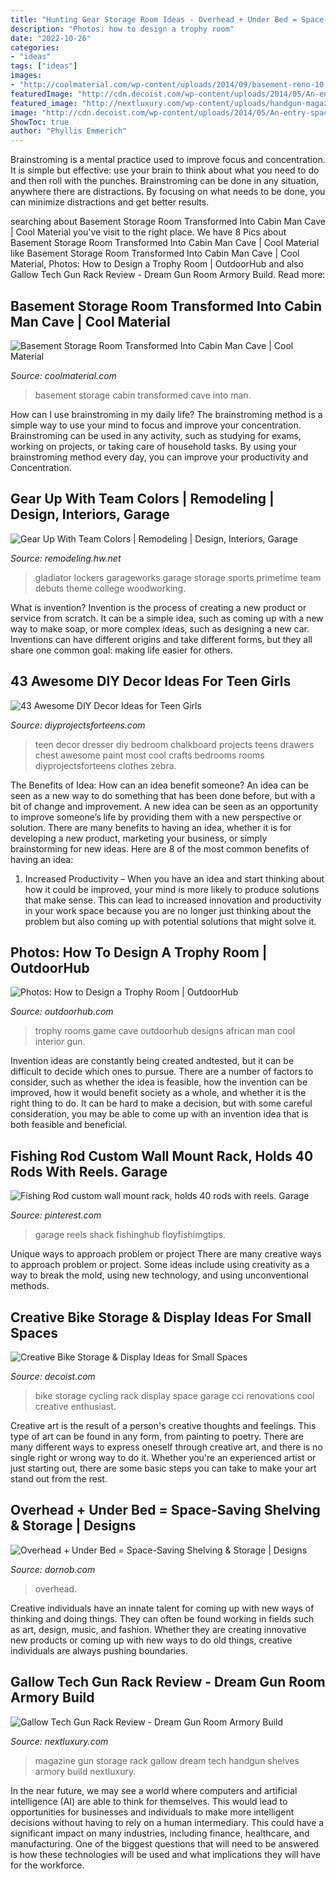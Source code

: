 ```yaml
---
title: "Hunting Gear Storage Room Ideas - Overhead + Under Bed = Space-saving Shelving &amp; Storage"
description: "Photos: how to design a trophy room"
date: "2022-10-26"
categories:
- "ideas"
tags: ["ideas"]
images:
- "http://coolmaterial.com/wp-content/uploads/2014/09/basement-reno-10.jpg"
featuredImage: "http://cdn.decoist.com/wp-content/uploads/2014/05/An-entry-space-with-a-cool-bike-rack-for-the-cycling-enthusiast.jpg"
featured_image: "http://nextluxury.com/wp-content/uploads/handgun-magazine-storage-ideas.jpg"
image: "http://cdn.decoist.com/wp-content/uploads/2014/05/An-entry-space-with-a-cool-bike-rack-for-the-cycling-enthusiast.jpg"
ShowToc: true
author: "Phyllis Emmerich"
---
```



Brainstroming is a mental practice used to improve focus and concentration. It is simple but effective: use your brain to think about what you need to do and then roll with the punches. Brainstroming can be done in any situation, anywhere there are distractions. By focusing on what needs to be done, you can minimize distractions and get better results.

	

		
searching about Basement Storage Room Transformed Into Cabin Man Cave | Cool Material you've visit to the right place. We have 8 Pics about Basement Storage Room Transformed Into Cabin Man Cave | Cool Material like Basement Storage Room Transformed Into Cabin Man Cave | Cool Material, Photos: How to Design a Trophy Room | OutdoorHub and also Gallow Tech Gun Rack Review - Dream Gun Room Armory Build. Read more:
		
    
## Basement Storage Room Transformed Into Cabin Man Cave | Cool Material

<img loading=lazy src="http://coolmaterial.com/wp-content/uploads/2014/09/basement-reno-10.jpg" onerror="this.onerror=null;this.src='https://tse2.mm.bing.net/th?id=OIP.P10thZ2ucjsfP_tZVNuaeQHaEh&amp;pid=15.1';" alt="Basement Storage Room Transformed Into Cabin Man Cave | Cool Material">

_Source: coolmaterial.com_

>basement storage cabin transformed cave into man. 

	

How can I use brainstroming in my daily life?
The brainstroming method is a simple way to use your mind to focus and improve your concentration. Brainstroming can be used in any activity, such as studying for exams, working on projects, or taking care of household tasks. By using your brainstroming method every day, you can improve your productivity and Concentration.

    
## Gear Up With Team Colors | Remodeling | Design, Interiors, Garage

<img loading=lazy src="http://cdnassets.hw.net/72/8a/e06295dc4a19b63853a018976d2a/gladiatorgarageworks-primetimelockers-storage-hero.jpg" onerror="this.onerror=null;this.src='https://tse2.mm.bing.net/th?id=OIP.X5V_pljStRoV4_sRXCy6qQHaE8&amp;pid=15.1';" alt="Gear Up With Team Colors | Remodeling | Design, Interiors, Garage">

_Source: remodeling.hw.net_

>gladiator lockers garageworks garage storage sports primetime team debuts theme college woodworking. 

	

What is invention?
Invention is the process of creating a new product or service from scratch. It can be a simple idea, such as coming up with a new way to make soap, or more complex ideas, such as designing a new car. Inventions can have different origins and take different forms, but they all share one common goal: making life easier for others.

    
## 43 Awesome DIY Decor Ideas For Teen Girls

<img loading=lazy src="https://diyprojectsforteens.com/wp-content/uploads/2016/01/chalkboard-dresser.jpg" onerror="this.onerror=null;this.src='https://tse1.mm.bing.net/th?id=OIP.RI4Tqxcb-IX-wKz2epKbugHaLR&amp;pid=15.1';" alt="43 Awesome DIY Decor Ideas for Teen Girls">

_Source: diyprojectsforteens.com_

>teen decor dresser diy bedroom chalkboard projects teens drawers chest awesome paint most cool crafts bedrooms rooms diyprojectsforteens clothes zebra. 

	

The Benefits of Idea: How can an idea benefit someone?
An idea can be seen as a new way to do something that has been done before, but with a bit of change and improvement. A new idea can be seen as an opportunity to improve someone’s life by providing them with a new perspective or solution. There are many benefits to having an idea, whether it is for developing a new product, marketing your business, or simply brainstorming for new ideas. Here are 8 of the most common benefits of having an idea: 
1. Increased Productivity – When you have an idea and start thinking about how it could be improved, your mind is more likely to produce solutions that make sense. This can lead to increased innovation and productivity in your work space because you are no longer just thinking about the problem but also coming up with potential solutions that might solve it. 

    
## Photos: How To Design A Trophy Room | OutdoorHub

<img loading=lazy src="http://www.outdoorhub.com/wp-content/uploads/sites/2/2015/01/outdoorhub-design-trophy-room-2015-01-29_13-59-24.jpg" onerror="this.onerror=null;this.src='https://tse1.mm.bing.net/th?id=OIP.XolzYyEz_9vzxYVTZ9u7cwHaE9&amp;pid=15.1';" alt="Photos: How to Design a Trophy Room | OutdoorHub">

_Source: outdoorhub.com_

>trophy rooms game cave outdoorhub designs african man cool interior gun. 

	

Invention ideas are constantly being created andtested, but it can be difficult to decide which ones to pursue. There are a number of factors to consider, such as whether the idea is feasible, how the invention can be improved, how it would benefit society as a whole, and whether it is the right thing to do. It can be hard to make a decision, but with some careful consideration, you may be able to come up with an invention idea that is both feasible and beneficial.

    
## Fishing Rod Custom Wall Mount Rack, Holds 40 Rods With Reels. Garage

<img loading=lazy src="https://i.pinimg.com/736x/dd/3b/c0/dd3bc011a98b2880e888f1582571467c.jpg" onerror="this.onerror=null;this.src='https://tse3.mm.bing.net/th?id=OIP.cBRT8pN_O1bZhdIOkuNoQwHaJ3&amp;pid=15.1';" alt="Fishing Rod custom wall mount rack, holds 40 rods with reels. Garage">

_Source: pinterest.com_

>garage reels shack fishinghub floyfishimgtips. 

	

Unique ways to approach problem or project
There are many creative ways to approach problem or project. Some ideas include using creativity as a way to break the mold, using new technology, and using unconventional methods.

    
## Creative Bike Storage &amp; Display Ideas For Small Spaces

<img loading=lazy src="http://cdn.decoist.com/wp-content/uploads/2014/05/An-entry-space-with-a-cool-bike-rack-for-the-cycling-enthusiast.jpg" onerror="this.onerror=null;this.src='https://tse1.mm.bing.net/th?id=OIP.Fp1Gsse3RELVoATQl-HEMAHaE4&amp;pid=15.1';" alt="Creative Bike Storage &amp; Display Ideas for Small Spaces">

_Source: decoist.com_

>bike storage cycling rack display space garage cci renovations cool creative enthusiast. 

	

Creative art is the result of a person's creative thoughts and feelings. This type of art can be found in any form, from painting to poetry. There are many different ways to express oneself through creative art, and there is no single right or wrong way to do it. Whether you're an experienced artist or just starting out, there are some basic steps you can take to make your art stand out from the rest.

    
## Overhead + Under Bed = Space-Saving Shelving &amp; Storage | Designs

<img loading=lazy src="http://dornob.com/wp-content/uploads/2011/09/storage-under-overhead-bed.jpg" onerror="this.onerror=null;this.src='https://tse1.mm.bing.net/th?id=OIP.Lv3TBUt2RqT4zLR_UEPS8gHaJQ&amp;pid=15.1';" alt="Overhead + Under Bed = Space-Saving Shelving &amp; Storage | Designs">

_Source: dornob.com_

>overhead. 

	

Creative individuals have an innate talent for coming up with new ways of thinking and doing things. They can often be found working in fields such as art, design, music, and fashion. Whether they are creating innovative new products or coming up with new ways to do old things, creative individuals are always pushing boundaries.

    
## Gallow Tech Gun Rack Review - Dream Gun Room Armory Build

<img loading=lazy src="http://nextluxury.com/wp-content/uploads/handgun-magazine-storage-ideas.jpg" onerror="this.onerror=null;this.src='https://tse3.mm.bing.net/th?id=OIP.Un_r-0iLCFKeQ8UUUJjTjQHaFt&amp;pid=15.1';" alt="Gallow Tech Gun Rack Review - Dream Gun Room Armory Build">

_Source: nextluxury.com_

>magazine gun storage rack gallow dream tech handgun shelves armory build nextluxury. 

	

In the near future, we may see a world where computers and artificial intelligence (AI) are able to think for themselves. This would lead to opportunities for businesses and individuals to make more intelligent decisions without having to rely on a human intermediary. This could have a significant impact on many industries, including finance, healthcare, and manufacturing. One of the biggest questions that will need to be answered is how these technologies will be used and what implications they will have for the workforce.

